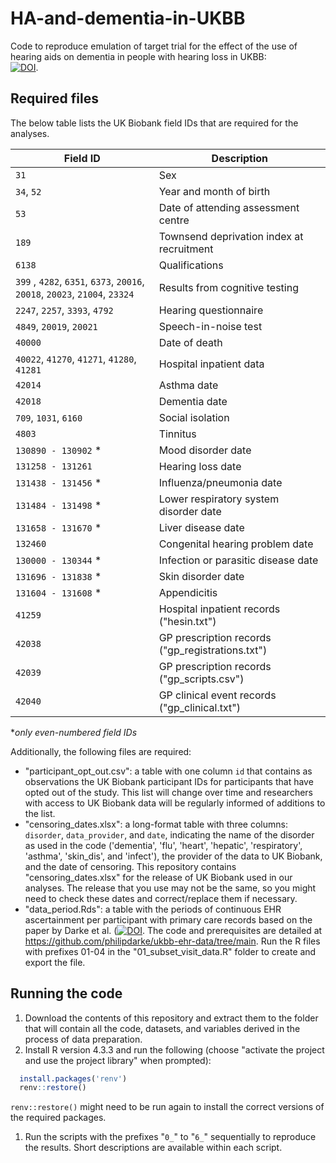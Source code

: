 # HA-and-dementia-in-UKBB
Code to reproduce emulation of target trial for the effect of the use of hearing aids on dementia in people with hearing loss in UKBB:  
[![DOI](https://img.shields.io/badge/DOI-10.1093/aje/kwae452-blue)](https://doi.org/10.1093/aje/kwae452).

## Required files
The below table lists the UK Biobank field IDs that are required for the analyses.

Field ID | Description
----------- | -----
  `31` |	Sex
`34`, `52` |	Year and month of birth
`53` |	Date of attending assessment centre
`189` |	Townsend deprivation index at recruitment
`6138` |	Qualifications
`399` , `4282`, `6351`, `6373`, `20016`, `20018`, `20023`, `21004`, `23324` | Results from cognitive testing
`2247`, `2257`, `3393`, `4792` |	Hearing questionnaire
`4849`, `20019`, `20021` |	Speech-in-noise test
`40000` |	Date of death
`40022`, `41270`, `41271`, `41280`, `41281` |	Hospital inpatient data
`42014` |	Asthma date
`42018` |	Dementia date
`709`, `1031`, `6160` | Social isolation
`4803` | Tinnitus
`130890 - 130902` * |	Mood disorder date
`131258 - 131261` |	Hearing loss date
`131438 - 131456` * |	Influenza/pneumonia date
`131484 - 131498` * |	Lower respiratory system disorder date
`131658 - 131670` * |	Liver disease date
`132460` |	Congenital hearing problem date
`130000 - 130344` * |	Infection or parasitic disease date
`131696 - 131838` * |	Skin disorder date
`131604 - 131608` * | Appendicitis
`41259` |	Hospital inpatient records ("hesin.txt")
`42038` | GP prescription records ("gp_registrations.txt")
`42039` | GP prescription records ("gp_scripts.csv")
`42040` | GP clinical event records ("gp_clinical.txt")

*_only even-numbered field IDs_


Additionally, the following files are required:
- "participant_opt_out.csv": a table with one column `id` that contains as observations the UK Biobank participant IDs for participants that have opted out of the study. This list will change over time and researchers with access to UK Biobank data will be regularly informed of additions to the list.
- "censoring_dates.xlsx": a long-format table with three columns: `disorder`, `data_provider`, and `date`, indicating the name of the disorder as used in the code ('dementia', 'flu', 'heart', 'hepatic', 'respiratory', 'asthma', 'skin_dis', and 'infect'), the provider of the data to UK Biobank, and the date of censoring. This repository contains "censoring_dates.xlsx" for the release of UK Biobank used in our analyses. The release that you use may not be the same, so you might need to check these dates and correct/replace them if necessary.
- "data_period.Rds": a table with the periods of continuous EHR ascertainment per participant with primary care records based on the paper by Darke et al. ([![DOI](https://img.shields.io/badge/DOI-10.1093/jamia/ocab260-blue)](https://doi.org/10.1093/jamia/ocab260). The code and prerequisites are detailed at https://github.com/philipdarke/ukbb-ehr-data/tree/main. Run the R files with prefixes 01-04 in the "01_subset_visit_data.R" folder to create and export the file.

## Running the code
1. Download the contents of this repository and extract them to the folder that will contain all the code, datasets, and variables derived in the process of data preparation.
2. Install R version 4.3.3 and run the following (choose "activate the project and use the project library" when prompted):
```R
  install.packages('renv')
  renv::restore()
```
`renv::restore()` might need to be run again to install the correct versions of the required packages.

1. Run the scripts with the prefixes "`0_`" to "`6_`" sequentially to reproduce the results. Short descriptions are available within each script.
